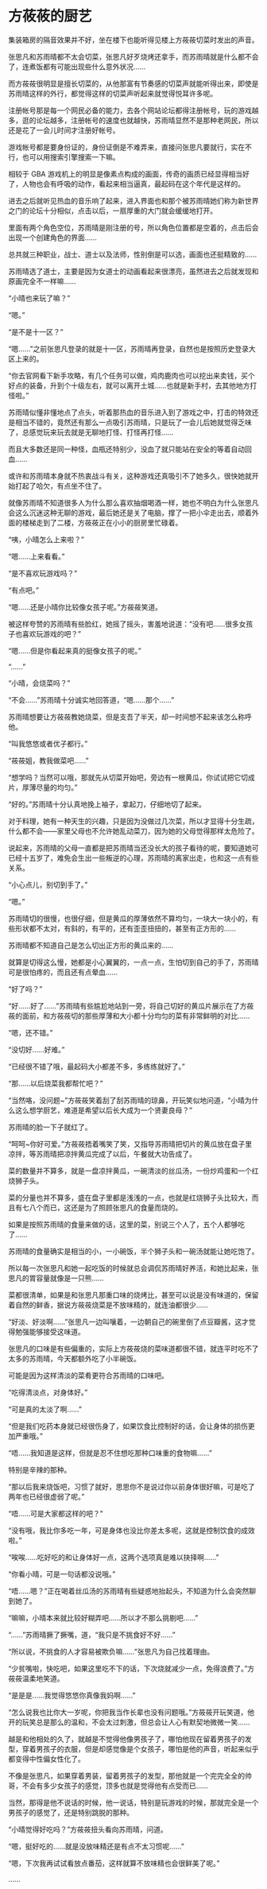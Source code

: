 # 方莜莜的厨艺

集装箱房的隔音效果并不好，坐在楼下也能听得见楼上方莜莜切菜时发出的声音。

张思凡和苏雨晴都不太会切菜，张思凡好歹烧烤还拿手，而苏雨晴就是什么都不会了，连煮饭都有可能出现些什么意外状况……

而方莜莜很明显是擅长切菜的，从他那富有节奏感的切菜声就能听得出来，即使是苏雨晴这样的外行，都觉得这样的切菜声听起来就觉得悦耳许多呢。

注册帐号那是每一个网民必备的能力，去各个网站论坛都得注册帐号，玩的游戏越多，逛的论坛越多，注册帐号的速度也就越快，苏雨晴显然不是那种老网民，所以还是花了一会儿时间才注册好帐号。

游戏帐号都是要身份证的，身份证倒是不难弄来，直接问张思凡要就行，实在不行，也可以用搜索引擎搜索一下嘛。

相较于 GBA 游戏机上的明显是像素点构成的画面，传奇的画质已经显得相当好了，人物也会有呼吸的动作，看起来相当逼真，最起码在这个年代是这样的。

进去之后就听见热血的音乐响了起来，进入界面也和那个被苏雨晴她们称为新世界之门的论坛十分相似，点击以后，一扇厚重的大门就会缓缓地打开。

里面有两个角色空位，苏雨晴是刚注册的号，所以角色位置都是空着的，点击后会出现一个创建角色的界面……

总共就三种职业，战士、道士以及法师，性别倒是可以选，画面也还挺精致的……

苏雨晴选了道士，主要是因为女道士的动画看起来很漂亮，虽然进去之后就发现和原画完全不一样嘛……

“小晴也来玩了嘛？”

“嗯。”

“是不是十一区？”

“嗯……”之前张思凡登录的就是十一区，苏雨晴再登录，自然也是按照历史登录大区上来的。

“你去官网看下新手攻略，有几个任务可以做，鸡肉鹿肉也可以挖出来卖钱，买个好点的装备，升到个十级左右，就可以离开土城……也就是新手村，去其他地方打怪啦。”

苏雨晴似懂非懂地点了点头，听着那热血的音乐进入到了游戏之中，打击的特效还是相当不错的，竟然还有那么一点吸引苏雨晴，只是玩了一会儿后她就觉得乏味了，总感觉玩来玩去就是无聊地打怪、打怪再打怪……

而且大多数还是同一种怪，血瓶还特别少，没血了就只能站在安全的等着自动回血……

或许和苏雨晴本身就不热衷战斗有关，这种游戏还真吸引不了她多久，很快她就开始打起了哈欠，有点坐不住了。

就像苏雨晴不知道很多人为什么那么喜欢抽烟喝酒一样，她也不明白为什么张思凡会这么沉迷这种无聊的游戏，最后她还是关了电脑，撑了一把小伞走出去，顺着外面的楼梯走到了二楼，方莜莜正在小小的厨房里忙碌着。

“咦，小晴怎么上来啦？”

“嗯……上来看看。”

“是不喜欢玩游戏吗？”

“有点吧。”

“嗯……还是小晴你比较像女孩子呢。”方莜莜笑道。

被这样夸赞的苏雨晴有些脸红，她摇了摇头，害羞地说道：“没有吧……很多女孩子也喜欢玩游戏的吧？”

“嗯……但是你看起来真的挺像女孩子的呢。”

“……”

“小晴，会烧菜吗？”

“不会……”苏雨晴十分诚实地回答道，“嗯……那个……”

苏雨晴想要让方莜莜教她烧菜，但是支吾了半天，却一时间想不起来该怎么称呼他。

“叫我悠悠或者优子都行。”

“莜莜姐，教我做菜吧……”

“想学吗？当然可以哦，那就先从切菜开始吧，旁边有一根黄瓜，你试试把它切成片，厚薄尽量的均匀。”

“好的。”苏雨晴十分认真地挽上袖子，拿起刀，仔细地切了起来。

对于料理，她有一种天生的兴趣，只是因为没做过几次菜，所以才显得十分生疏，什么都不会——家里父母也不允许她乱动菜刀，因为她的父母觉得那样太危险了。

说起来，苏雨晴的父母一直都是把苏雨晴当还没长大的孩子看待的呢，要知道她可已经十五岁了，难免会生出一些叛逆的心理，苏雨晴的离家出走，也和这一点有些关系。

“小心点儿，别切到手了。”

“嗯。”

苏雨晴切的很慢，也很仔细，但是黄瓜的厚薄依然不算均匀，一块大一块小的，有些形状都不太对，有斜的，有平的，还有歪歪扭扭的，甚至有正方形的……

苏雨晴都不知道自己是怎么切出正方形的黄瓜来的……

就算是切得这么慢，她都是小心翼翼的，一点一点，生怕切到自己的手了，苏雨晴可是很怕疼的，而且还有点晕血……

“好了吗？”

“好……好了……”苏雨晴有些尴尬地站到一旁，将自己切好的黄瓜片展示在了方莜莜的面前，和方莜莜切的那些厚薄和大小都十分均匀的菜有非常鲜明的对比……

“嗯，还不错。”

“没切好……好难。”

“已经很不错了哦，最起码大小都差不多，多练练就好了。”

“那……以后烧菜我都帮忙吧？”

“当然咯，没问题~”方莜莜笑着刮了刮苏雨晴的琼鼻，开玩笑似地问道，“小晴为什么这么想学厨艺，难道是希望以后长大成为一个贤妻良母？”

苏雨晴的脸一下子就红了。

“呵呵~你好可爱。”方莜莜捂着嘴笑了笑，又指导苏雨晴把切片的黄瓜放在盘子里凉拌，等苏雨晴把凉拌黄瓜完成了以后，午餐就大功告成了。

菜的数量并不算多，就是一盘凉拌黄瓜，一碗清淡的丝瓜汤，一份炒鸡蛋和一个红烧狮子头。

菜的分量也并不算多，盛在盘子里都是浅浅的一点，也就是红烧狮子头比较大，而且有七八个而已，这还是为了照顾张思凡的食量而烧的。

如果是按照苏雨晴的食量来做的话，这里的菜，别说三个人了，五个人都够吃了……

苏雨晴的食量确实是相当的小，一小碗饭，半个狮子头和一碗汤就能让她吃饱了。

所以每一次张思凡和她一起吃饭的时候就总会调侃苏雨晴好养活，和她比起来，张思凡的胃容量就像是一只熊……

菜都很清单，如果是和张思凡那重口味的烧烤比，甚至可以说是没有味道的，保留着自然的鲜香，据说方莜莜烧菜是不放味精的，就连油都很少……

“好淡、好淡啊……”张思凡一边叫嚷着，一边朝自己的碗里倒了点豆瓣酱，这才觉得勉强能够接受这味道。

张思凡的口味是有些偏重的，实际上方莜莜烧的菜味道都很不错，就连平时吃不了太多的苏雨晴，今天都额外吃了小半碗饭。

可能是因为这样清淡的菜肴更符合苏雨晴的口味吧。

“吃得清淡点，对身体好。”

“可是真的太淡了啊……”

“但是我们吃药本身就已经很伤身了，如果饮食比控制好的话，会让身体的损伤更加严重哦。”

“唔……我知道是这样，但就是忍不住想吃那种口味重的食物嘛……”

特别是辛辣的那种。

“那以后我来烧饭吧，习惯了就好，思思你不是说过你以前身体很好嘛，可是吃了两年也已经很虚弱了呢。”

“唔……可是大家都这样的吧？”

“没有哦，我比你多吃一年，可是身体也没比你差太多呢，这就是控制饮食的成效啦。”

“唉唉……吃好吃的和让身体好一点，这两个选项真是难以抉择啊……”

“你看小晴，可是一句话都没说哦。”

“唔……嗯？”正在喝着丝瓜汤的苏雨晴有些疑惑地抬起头，不知道为什么会突然聊到她了。

“嘛嘛，小晴本来就比较好糊弄吧……所以才不那么挑剔吧……”

“……”苏雨晴撅了撅嘴，道，“我只是不挑食好不好……”

“所以说，不挑食的人才容易被欺负嘛……”张思凡为自己找着理由。

“少贫嘴啦，快吃吧，如果这里吃不下的话，下次烧就减少一点，免得浪费了。”方莜莜温柔地笑道。

“是是是……我觉得悠悠你真像我妈啊……”

“怎么说我也比你大一岁呢，你把我当作长辈也没有问题哦。”方莜莜开玩笑道，他开的玩笑总是那么的温和，不会太过刺激，但总会让人心有默契地微微一笑……

越是和他相处的久了，就越是不觉得他像男孩子了，哪怕他现在留着男孩子的发型，穿着男孩子的衣服，但是却感觉像是个女孩子，哪怕是他的声音，听起来似乎都变得中性偏女性化了。

不像是张思凡，如果穿着男装，留着男孩子的发型，那他就是一个完完全全的帅哥，不会有多少女孩子的感觉，顶多也就是觉得他有点受而已……

当然，那得是他不说话的时候，他一说话，特别是玩游戏的时候，那就完全是一个男孩子的感觉了，还是特别跳脱的那种。

“小晴觉得好吃吗？”方莜莜扭头看向苏雨晴，问道。

“嗯，挺好吃的……就是没放味精还是有点不太习惯呢……”

“嗯，下次我再试试看放点番茄，这样就算不放味精也会很鲜美了呢。”

……
